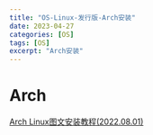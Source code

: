 ```yaml
---
title: "OS-Linux-发行版-Arch安装"
date: 2023-04-27
categories: [OS]
tags: [OS]
excerpt: "Arch安装"
---
```


# Arch

[Arch Linux图文安装教程(2022.08.01)](https://blog.csdn.net/love906897406/article/details/126109464)